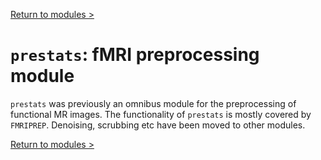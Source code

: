 [Return to modules >](https://pipedocs.github.io//modules)

# `prestats`: fMRI preprocessing module

`prestats` was previously an omnibus module for the preprocessing of functional MR images. The
functionality of `prestats` is mostly covered by ``FMRIPREP``. Denoising, scrubbing etc have
been moved to other modules. 

[Return to modules >](https://pipedocs.github.io//modules)
